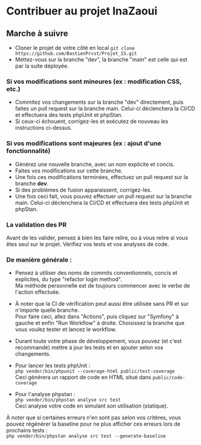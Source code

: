 # Contribuer au projet InaZaoui

## Marche à suivre

- Cloner le projet de votre côté en local `git clone https://github.com/BastienPrvst/Projet_15.git`
- Mettez-vous sur la branche "dev", la branche "main" est celle qui est par la suite déployée.

### Si vos modifications sont mineures (ex : modification CSS, etc.)

- Commitez vos changements sur la branche "dev" directement, puis faites un pull request sur la branche main. Celui-ci déclenchera la CI/CD et effectuera des tests phpUnit et phpStan.
- Si ceux-ci échouent, corrigez-les et exécutez de nouveau les instructions ci-dessus.

### Si vos modifications sont majeures (ex : ajout d'une fonctionnalité)

- Générez une nouvelle branche, avec un nom explicite et concis.
- Faites vos modifications sur cette branche.
- Une fois ces modifications terminées, effectuez un pull request sur la branche **dev**.
- Si des problèmes de fusion apparaissent, corrigez-les.
- Une fois ceci fait, vous pouvez effectuer un pull request sur la branche main. Celui-ci déclenchera la CI/CD et effectuera des tests phpUnit et phpStan.

### La validation des PR

Avant de les valider, pensez à bien les faire relire, ou à vous relire si vous êtes seul sur le projet. Vérifiez vos tests et vos analyses de code.

### De manière générale : 

- Pensez à utiliser des noms de commits conventionnels, concis et explicites, du type "refactor login method".  
  Ma méthode personnelle est de toujours commencer avec le verbe de l'action effectuée.

- À noter que la CI de vérification peut aussi être utilisée sans PR et sur n'importe quelle branche.  
Pour faire ceci, allez dans "Actions", puis cliquez sur "Symfony" à gauche et enfin "Run Workflow" à droite. Choisissez la branche que vous voulez tester et lancez le workflow.

- Durant toute votre phase de développement, vous pouvez (et c'est recommandé) mettre à jour les tests et en ajouter selon vos changements.

- Pour lancer les tests phpUnit :  
  `php vendor/bin/phpunit --coverage-html public/test-coverage`  
  Ceci générera un rapport de code en HTML situé dans `public/code-coverage`

- Pour l'analyse phpstan :  
  `php vendor/bin/phpstan analyse src test`  
  Ceci analyse votre code en simulant son utilisation (statique).  

À noter que si certaines erreurs n'en sont pas selon vos critères, vous pouvez régénérer la baseline pour ne plus afficher ces erreurs lors de prochains tests :  
`php vendor/bin/phpstan analyse src test --generate-baseline` 
